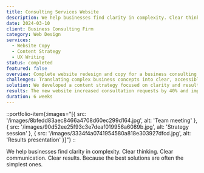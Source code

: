 ```yaml
---
title: Consulting Services Website
description: We help businesses find clarity in complexity. Clear thinking. Clear communication. Clear results. Because the best solutions are often the simplest ones.
date: 2024-03-10
client: Business Consulting Firm
category: Web Design
services:
  - Website Copy
  - Content Strategy
  - UX Writing
status: completed
featured: false
overview: Complete website redesign and copy for a business consulting firm that helps companies streamline operations and improve efficiency.
challenges: Translating complex business concepts into clear, accessible language that builds trust and demonstrates expertise without overwhelming potential clients.
solution: We developed a content strategy focused on clarity and results, using straightforward language to explain complex services and their benefits.
results: The new website increased consultation requests by 40% and improved client understanding of services, reducing preliminary consultation time.
duration: 6 weeks
---
```


::portfolio-item{:images="[{ src: '/images/8bfedd83aec8466a4708d60ec299d164.jpg', alt: 'Team meeting' }, { src: '/images/90d52ee25f93c3e7deaf019956a6089b.jpg', alt: 'Strategy session' }, { src: '/images/3334f4a0741954580a818e303927dfcd.jpg', alt: 'Results presentation' }]"}
::

We help businesses find clarity in complexity. Clear thinking. Clear communication. Clear results. Because the best solutions are often the simplest ones.
